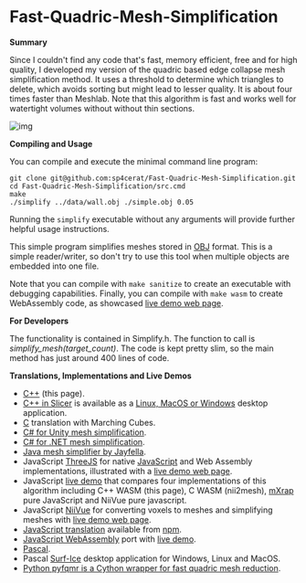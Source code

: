 # Fast-Quadric-Mesh-Simplification


**Summary**

Since I couldn't find any code that's fast, memory efficient, free and for high quality, I developed my version of the quadric based edge collapse mesh simplification method. It uses a threshold to determine which triangles to delete, which avoids sorting but might lead to lesser quality. It is about four times faster than Meshlab. Note that this algorithm is fast and works well for watertight volumes without without thin sections.

![img](https://github.com/sp4cerat/Fast-Quadric-Mesh-Simplification/blob/master/screenshot.png?raw=true)

**Compiling and Usage**

You can compile and execute the minimal command line program:

```
git clone git@github.com:sp4cerat/Fast-Quadric-Mesh-Simplification.git
cd Fast-Quadric-Mesh-Simplification/src.cmd
make
./simplify ../data/wall.obj ./simple.obj 0.05
```

Running the `simplify` executable without any arguments will provide further helpful usage instructions.

This simple program simplifies meshes stored in [OBJ](https://en.wikipedia.org/wiki/Wavefront_.obj_file) format. This is a simple reader/writer, so don't try to use this tool when multiple objects are embedded into one file.

Note that you can compile with `make sanitize` to create an executable with debugging capabilities. Finally, you can compile with `make wasm` to create WebAssembly code, as showcased [live demo web page](https://neurolabusc.github.io/simplifyjs/).

**For Developers**

The functionality is contained in Simplify.h. The function to call is *simplify_mesh(target_count)*. The code is kept pretty slim, so the main method has just around 400 lines of code.

**Translations, Implementations and Live Demos**

 - [C++](https://github.com/sp4cerat/Fast-Quadric-Mesh-Simplification) (this page).
 - [C++ in Slicer](https://github.com/Slicer/SlicerSurfaceToolbox/blob/09d5bf61655c1f276541797f6d2593a61eabf98d/Decimation/Simplify.h) is available as a [Linux, MacOS or Windows](https://download.slicer.org/) desktop application.
 - [C](https://github.com/neurolabusc/nii2mesh) translation with Marching Cubes.
 - [C# for Unity mesh simplification](https://github.com/Whinarn/UnityMeshSimplifier).
 - [C# for .NET mesh simplification](https://github.com/Whinarn/MeshDecimator).
 - [Java mesh simplifier by Jayfella](https://hub.jmonkeyengine.org/t/isosurface-mesh-simplifier/41046).
 - JavaScript [ThreeJS](https://github.com/timknip/mesh-decimate) for native [JavaScript](https://gist.github.com/zz85/a317597912d68cf046558006d7647381) and Web Assembly implementations, illustrated with a [live demo web page](https://neurolabusc.github.io/simplifyjs/).
 - JavaScript [live demo](https://github.com/neurolabusc/niivue-simplify) that compares four implementations of this algorithm including C++ WASM (this page), C WASM (nii2mesh), [mXrap](https://mxrap.com/js_docs/lib_QuadricMeshSimplification.html) pure JavaScript and NiiVue pure javascript. 
 - JavaScript [NiiVue](https://github.com/niivue/niivue-mesh) for converting voxels to meshes and simplifying meshes with [live demo web page](https://niivue.github.io/niivue-mesh/).
 - [JavaScript translation](https://github.com/ataber/mesh-simplify) available from [npm](https://www.npmjs.com/package/mesh-simplify).
 - [JavaScript WebAssembly](https://github.com/MyMiniFactory/Fast-Quadric-Mesh-Simplification) port with [live demo](https://myminifactory.github.io/Fast-Quadric-Mesh-Simplification/).
 - [Pascal](https://github.com/neurolabusc).
 - Pascal [Surf-Ice](https://www.nitrc.org/plugins/mwiki/index.php/surfice:MainPage) desktop application for Windows, Linux and MacOS.
 - [Python pyfqmr is a Cython wrapper for fast quadric mesh reduction](https://github.com/Kramer84/pyfqmr-Fast-Quadric-Mesh-Reduction).